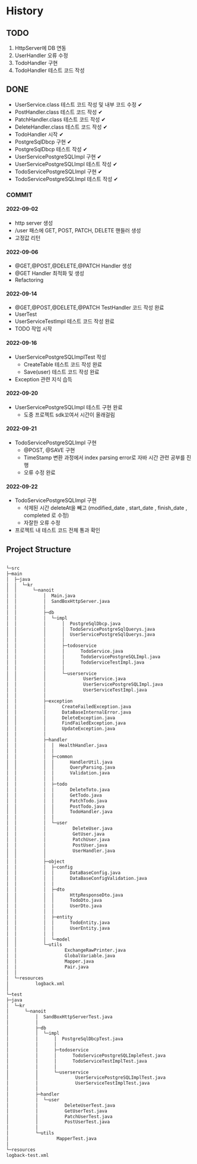 # History
## TODO
1. HttpServer에 DB 연동
2. UserHandler 오류 수정
3. TodoHandler 구현
4. TodoHandler 테스트 코드 작성 

## DONE
- UserService.class 테스트 코드 작성 및 내부 코드 수정 ✔
- PostHandler.class 테스트 코드 작성 ✔
- PatchHandler.class 테스트 코드 작성 ✔
- DeleteHandler.class 테스트 코드 작성 ✔
- TodoHandler 시작 ✔
- PostgreSqlDbcp 구현 ✔
- PostgreSqlDbcp 테스트 작성 ✔
- UserServicePostgreSQLImpl 구현 ✔ 
- UserServicePostgreSQLImpl 테스트 작성 ✔
- TodoServicePostgreSQLImpl 구현 ✔
- TodoServicePostgreSQLImpl 테스트 작성 ✔
### COMMIT
####  2022-09-02
- http server 생성
- /user 패스에 GET, POST, PATCH, DELETE 핸들러 생성
- 고정값 리턴
#### 2022-09-06
- @GET,@POST,@DELETE,@PATCH Handler 생성
- @GET Handler 최적화 및 생성 
- Refactoring
#### 2022-09-14
- @GET,@POST,@DELETE,@PATCH TestHandler 코드 작성 완료 
- UserTest 
- UserServiceTestImpl 테스트 코드 작성 완료 
- TODO 작업 시작
#### 2022-09-16
- UserServicePostgreSQLImplTest 작성 
  - CreateTable 테스트 코드 작성 완료 
  - Save(user) 테스트 코드 작성 완료 
- Exception 관련 지식 습득
#### 2022-09-20
- UserServicePostgreSQLImpl 테스트 구현 완료 
  - 도중 프로젝트 sdk꼬여서 시간이 올래걸림
#### 2022-09-21
- TodoServicePostgreSQLImpl 구현
  - @POST, @SAVE 구현
  - TimeStamp 변환 과정에서 index parsing error로 자바 시간 관련 공부를 진행
  - 오류 수정 완료 
#### 2022-09-22 
- TodoServicePostgreSQLImpl 구현
  - 삭제된 시간 deleteAt을 빼고 (modified_date , start_date , finish_date , completed 로 수정)
  - 자잘한 오류 수정
- 프로젝트 내 테스트 코드 전체 통과 확인


## Project Structure
```bash

└─src  
├─main  
│  ├─java  
│  │  └─kr  
│  │      └─nanoit  
│  │          │  Main.java  
│  │          │  SandBoxHttpServer.java  
│  │          │  
│  │          ├─db  
│  │          │  └─impl  
│  │          │      │  PostgreSqlDbcp.java  
│  │          │      │  TodoServicePostgreSqlQuerys.java  
│  │          │      │  UserServicePostgreSqlQuerys.java  
│  │          │      │  
│  │          │      ├─todoservice  
│  │          │      │      TodoService.java  
│  │          │      │      TodoServicePostgreSQLImpl.java  
│  │          │      │      TodoServiceTestImpl.java  
│  │          │      │  
│  │          │      └─userservice  
│  │          │              UserService.java  
│  │          │              UserServicePostgreSQLImpl.java  
│  │          │              UserServiceTestImpl.java  
│  │          │  
│  │          ├─exception  
│  │          │      CreateFailedException.java  
│  │          │      DataBaseInternalError.java  
│  │          │      DeleteException.java  
│  │          │      FindFailedException.java  
│  │          │      UpdateException.java  
│  │          │  
│  │          ├─handler  
│  │          │  │  HealthHandler.java  
│  │          │  │  
│  │          │  ├─common  
│  │          │  │      HandlerUtil.java  
│  │          │  │      QueryParsing.java  
│  │          │  │      Validation.java  
│  │          │  │  
│  │          │  ├─todo  
│  │          │  │      DeleteToto.java  
│  │          │  │      GetTodo.java  
│  │          │  │      PatchTodo.java  
│  │          │  │      PostTodo.java  
│  │          │  │      TodoHandler.java  
│  │          │  │  
│  │          │  └─user  
│  │          │          DeleteUser.java  
│  │          │          GetUser.java  
│  │          │          PatchUser.java  
│  │          │          PostUser.java  
│  │          │          UserHandler.java  
│  │          │  
│  │          ├─object  
│  │          │  ├─config  
│  │          │  │      DataBaseConfig.java  
│  │          │  │      DataBaseConfigValidation.java  
│  │          │  │  
│  │          │  ├─dto  
│  │          │  │      HttpResponseDto.java  
│  │          │  │      TodoDto.java  
│  │          │  │      UserDto.java  
│  │          │  │  
│  │          │  ├─entity  
│  │          │  │      TodoEntity.java  
│  │          │  │      UserEntity.java  
│  │          │  │  
│  │          │  └─model  
│  │          └─utils  
│  │                  ExchangeRawPrinter.java  
│  │                  GlobalVariable.java  
│  │                  Mapper.java  
│  │                  Pair.java  
│  │
│  └─resources  
│          logback.xml  
│  
└─test  
├─java  
│  └─kr  
│      └─nanoit  
│          │  SandBoxHttpServerTest.java  
│          │  
│          ├─db  
│          │  └─impl  
│          │      │  PostgreSqlDbcpTest.java  
│          │      │  
│          │      ├─todoservice  
│          │      │      TodoServicePostgreSQLImpleTest.java  
│          │      │      TodoServiceTestImplTest.java  
│          │      │  
│          │      └─userservice  
│          │              UserServicePostgreSQLImplTest.java  
│          │              UserServiceTestImplTest.java  
│          │  
│          ├─handler  
│          │  └─user  
│          │          DeleteUserTest.java  
│          │          GetUserTest.java  
│          │          PatchUserTest.java  
│          │          PostUserTest.java  
│          │  
│          └─utils  
│                  MapperTest.java  
│  
└─resources  
logback-test.xml  

```
